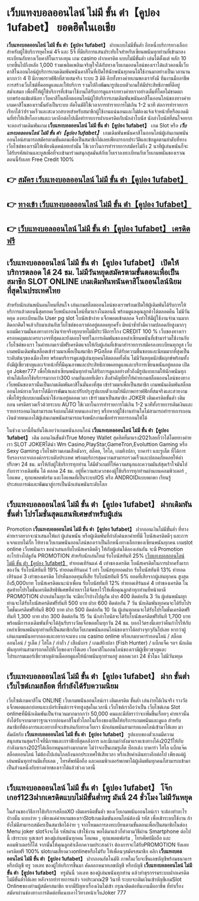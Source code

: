 # เว็บแทงบอลออนไลน์ ไม่มี ขั้น ต่ํา【คูปอง 1ufabet】  ยอดฮิตในเอเชีย 

**เว็บแทงบอลออนไลน์ ไม่มี ขั้น ต่ํา【คูปอง 1ufabet】** ฝากแบบไม่มีขั้นต่ำ  อีกหนึ่งบริการทางเลือกสำหรับผู้ใช้บริการยุคใหม่ 4จี และ 5จี ที่มีบริการแสนประทับใจสำหรับเซียนพนันทุกท่านที่เข้ามาลงทะเบียนกับทางเว็บคาสิโนเราลงทุน เกม casino  ฝากเครดิต แบบไม่มีขั้นต่ำ เล่นได้ตั้งแต่ หลัก 10 บาทขึ้นไปถึงหลัก 1,000 ร่วมเพลิดเพลินเจริญใจได้กับทางเว็บเกมออนไลน์ของเราได้แล้วตอนนี้เว็บคาสิโนออนไลน์ผู้บริการเกมเดิมพันพนันคาสิโนที่เปิดให้นักพนันทุกคนได้ใช้งานมาอย่างเป็นเวลานานมากกว่า 4 ปี มีภาพกราฟฟิกที่สวยสมจริง ระบบ 3 มิติ
อีกทั้งทางค่ายเกมของเรายังมี ทีมงานมืออาชีพการสร้างเว็บไซต์ที่คอยดูแลและให้บริการ  รวมไปถึงพัฒนารูปแบบตัวเกมให้มีประสิทธิภาพที่ดีอยู่สม่ำเสมอ เพื่อที่ให้ผู้ใช้บริการที่เข้ามาใช้งานได้รับการดูแลจากทางค่ายเราอย่างเต็มที่โดยไม่ขาดตกบกพร่องแม้แต่น้อย เว็บคาสิโนสล็อตออนไลน์ผู้ให้บริการเกมเดิมพันพนันคาสิโนออนไลน์ของทางค่ายเกมคาสิโนของเรานั้นยังเป็นระบบ อัตโนมัติใช้เวลาการทำรายการไม่เกิน 1-2 นาที ต่อการทำรายการ เรียกได้ว่าIรวดเร็วและสะดวกสบายสำหรับสมาชิกผู้ใช้งานแน่นอนและไม่ต้องแจ้งเจ้าหน้าที่หรือแอดมินที่ทำให้เสียโอกาสและเวลาอีกต่อไปเมื่อทำรายการฝากเครดิตกับนักล่าโบนัส
นักล่าโบนัสที่สนใจอยากจะลองร่วมเดิมพันเกม **เว็บแทงบอลออนไลน์ ไม่มี ขั้น ต่ํา【คูปอง 1ufabet】** เกม Slot  หรือ ***เว็บแทงบอลออนไลน์ ไม่มี ขั้น ต่ํา【คูปอง 1ufabet】*** เกมเดิมพันพนันคาสิโนออนไลน์ผู้เล่นเกมพนันออนไลน์สามารถสมัครตามขั้นตอนเพื่อเป็นสมาชิกได้เลยเพียงกรอกประวัติและข้อมูลตามลำดับที่ทางเว็บไซต์ของเรามีให้เพียงนิดหน่อยเท่านั้น ใช้เวลาในการทำรายการสมัครไม่ถึง 2 นาทีผู้เล่นพนันก็จะได้รับรหัสผ่านและยูสเพื่อที่จะเข้ามาร่วมสนุกสุดมันส์กับเว็บเราลงทะเบียนกับเว็บเกมพนันของเราณ ตอนนี้รับเลย Free Credit 100%

## 👉 [สมัคร เว็บแทงบอลออนไลน์ ไม่มี ขั้น ต่ํา【คูปอง 1ufabet】](https://archa888.com/)
## 👉 [ทางเข้า เว็บแทงบอลออนไลน์ ไม่มี ขั้น ต่ํา【คูปอง 1ufabet】](https://archa888.com/)
## 👉 [เว็บแทงบอลออนไลน์ ไม่มี ขั้น ต่ํา【คูปอง 1ufabet】 เครดิตฟรี](https://archa888.com/)

## เว็บแทงบอลออนไลน์ ไม่มี ขั้น ต่ํา【คูปอง 1ufabet】 เปิดให้บริการตลอด ได้ 24 ชม. ไม่มีวันหยุดสมัครตามขั้นตอนเพื่อเป็นสมาชิก SLOT ONLINE เกมเดิมพันพนันคาสิโนออนไลน์นิยมที่สุดในประเทศไทย

สำหรับนักเล่นพนันคนไหนที่สนใจ เล่นเกมสล็อตออนไลน์ของเราพร้อมเปิดให้ผู้เดิมพันได้รับการให้บริการแล้วตอนนี้สุดยอดเว็บพนันออนไลน์ที่มาแรงในตอนนี้ พร้อมดูแลคุณลูกค้าได้ตลอดคืน ไม่มีวันหยุด ลงทะเบียนเปิด User pg slot โบนัสเข้าง่าย แจ็กพอตเข้าตลอด จึงทำให้มีผู้ใช้งานจำนวนมากติดอกติดใจแล้วกับมาเล่นกับเว็บไซต์ของเราต่ออยู่ตลอดทุกครั้ง มิหนำซ้ำยังมีความปลอดภัยสูงมากๆแถมมีความมั่นคงทางการเงินจ่ายจริงทุกบาทไม่มีประวัติการโกง CREDIT 100 % เว็บของทางเราครอบคลุมและครบวงจรที่สุดและยังตอบโจทย์ในการเดิมพันของเหล่าเซียนพนันที่เข้ามาร่วมใช้งานกับเว็บไซต์ของเรา
ในค่ายเกมเรามีฟรีเครดิตแจกให้กับผู้เล่นที่เข้ามาทำรายการสมัครลงทะเบียนทุกยูส เว็บเกมพนันเดิมพันสล็อตเข้าร่วมมาเพื่อเป็นสมาชิก PGสล็อต ที่ได้รับความชื่นชอบและนิยมมากที่สุดเป็นระดับต้นๆของเมืองไทย พร้อมบริการดูแลผู้เล่นทุกคนได้ตลอดทั้งคืน ไม่มีวันหยุดนักขัตฤกษ์พร้อมทั้งยังมีผู้เชี่ยวชาญและเจ้าหน้าที่ที่มีคุณภาพและประสิทธิภาพคอยดูแลและบริการเซียนพนันอยู่ตลอด เปิดยูส Joker777 เพื่อให้เหล่าเซียนพนันทุกท่านได้รับการดูแลอย่างทั่วถึงมีรูปแบบเกมให้นักพนันทุกท่านได้เลือกใช้บริการมากกว่า300 เกมกันเลยทีเดียว
สิ่งสำคัญที่ทำให้ค่ายเกมสล็อตออนไลน์ของทางเว็บพนันของเรานั้นเป็นเกมเดิมพันคาสิโนมั่นคงที่สุด เข้าร่วมมาเพื่อเป็นสมาชิก  เกมพนันเดิมพันสล็อตออนไลน์ทางเว็บเราได้มีการพัฒนาและปรับปรุงรูปแบบตัวเกมให้มีภาพกราฟฟิกที่สมจริงและสวยงามเพื่อให้รูปแบบเกมนั้นน่าใช้งานอยู่ตลอดเวลา เข้าร่วมมาเป็นสมาชิก JOKER เติมเครดิตขั้นต่ำ เติมถอน เครดิตรวดเร็วด้วยระบบ AUTO ใช้เวลาในการทำรายการไม่เกิน 1-2 นาทีทั้งรายการเติมเงินและรายการถอนเงินสามารถแจ้งถอนได้ด้วยตนเองง่ายๆ หรือหากผู้ใช้งานท่านใดไม่สามารถทำรายการถอนเงินด้วยตนเองได้ผู้เล่นเกมพนันสามารถแจ้งพนักงานเพื่อทำรายการถอนให้ได้

ในช่วงเวลานี้ยืนยันได้เลยว่าเกมพนันออนไลน์ **เว็บแทงบอลออนไลน์ ไม่มี ขั้น ต่ํา【คูปอง 1ufabet】** เติม ถอนเงินขั้นต่ำTrue Money Wallet สุดฮิตที่มาแรง2021เลยก็ว่าได้โดยทางค่ายเรา SLOT JOKERได้นำ  Wm Casino,PlayStar,GameTron,Evoluttion Gaming หรือ Sexy Gaming เว็บไซต์รวมเกมเสือมังกร, สล็อต, ไฮโล, เกมยิงปลา, บาคาร่า และรูเล็ต ที่ได้การรับรองจากจากองค์กรระบดับประเทศ พร้อมบริการสุดความสามารถรวดเร็วและปลอดภัยคอยให้คำปรึกษา 24 ชม. มาให้กับผู้ใช้บริการทุกท่าน ได้มีตัวเกมที่ให้ความสนุกและความมันส์สุดเร้าใจมันไปกับการวางเดิมพัน ได้ ตลอด 24 ชม. อยู่ที่ความสะดวกของผู้ใช้บริการทุกท่านผ่านบนคอมพิวเตอร์ , ไอแพด , ทุกแพลตฟอร์ม และไอแพดที่เป็นระบบIOS หรือ ANDROIDแบบพกพา เรียนรู้ประสบการณ์และพัฒนาสู่การเป็นนักเล่นพนันระดับโลก

## เว็บแทงบอลออนไลน์ ไม่มี ขั้น ต่ํา【คูปอง 1ufabet】 ฝากเดิมพันขั้นต่ำ โปรโมชั่นสุดแสนพิเศษสำหรับผู้เล่น

 Promotion  **เว็บแทงบอลออนไลน์ ไม่มี ขั้น ต่ํา【คูปอง 1ufabet】** ฝากถอนเงินไม่มีขั้นต่ำ ที่ทางค่ายเราอยากจะนำเสนอให้แก่  ผู้เล่นพนัน หรือผู้เดิมพันที่กำลังค้นหาค่ายที่มี โบนัสเครดิตดีๆ และการแจกแบบไม่กั๊ก ให้ทางเว็บเกมพนันออนไลน์ของเราเป็นอีกหนึ่งทางเลือกของเซียนพนันทุกคน เกมslot online เว็บพนันเรา ขอนำเสนอกับโบนัสเครดิตดีๆ ให้กับผู้เล่นได้ลองเล่นกัน จะมี Promotion อะไรบ้างไปดูกัน
 PROMOTION สำหรับนักเล่นใหม่ รับโบนัสทันที 25% [เว็บแทงบอลออนไลน์ ไม่มี ขั้น ต่ํา【คูปอง 1ufabet】](https://archa888.com/) ทำยอดเทิร์นแค่ 4 เท่าของเครดิต
โบนัสเครดิตในการฝากครั้งแรกของวัน รับโบนัสทันที 19% ทำยอดเทิร์นแค่ 1 เท่า
โบนัสทุกยอดฝาก รับโบนัสทันที 13% ทำยอดเทิร์นแค่ 3 เท่าของเครดิต
โปรคืนยอดทุนที่เสีย รับโบนัสทันที 5% ยอดที่เสียจากผู้เล่นทุกคน สูงสุดถึง5,000บาท
โบนัสเครดิตแนะนำเพื่อน รับโบนัสทันที 12% ทำยอดเทิร์นแค่ 4 เท่าของเครดิต
ในสุดท้ายโปรโมชั่นเครดิตสิทธิพิเศษที่ค่ายเราได้จัดหาไว้ให้เพื่อคุณลูกค้าทุกท่านที่หน้าตาดี  PROMOTION ฝากเล่นในทุกวัน จะมีอะไรบ้างไปดูกัน
ฝาก 400 ติดต่อกัน 3 วัน ผู้เล่นพนันทุกท่านจะได้รับโบนัสเครดิตฟรีทันที 500 บาท
ฝาก 600 ติดต่อกัน 7 วัน นักเดิมพันทุกคนจะได้รับโปรโมชั่นเครดิตฟรีทันที 800 บาท
ฝาก 500 ติดต่อกัน 10 วัน ผู้เล่นทุกคนจะได้รับโปรโมชั่นเครดิตฟรีทันที 1,300 บาท
ฝาก 300 ติดต่อกัน 15 วัน นักล่าโบนัสจะได้รับโบนัสเครดิตฟรีทันที 1,700 บาท
พร้อมมีการลงเดิมพันที่จะได้ลุ้นรับรางวัลแจ็กพอตในทุกวัน 24 ชม. บอกไว้ตรงนี้เลยว่าคืนกำไรให้กับเหล่าเซียนพนันทุกท่านที่เป็นสมาชิกกับเว็บเกมพนันออนไลน์ของเราได้อย่างจุกๆกันไปเลย หากว่าผู้เล่นเกมพนันอยากลองและอยากจะแทง เกม casino online หรือเกมบาคาร่าออนไลน์ / สล็อตออนไลน์ / รูเล็ต / ไฮโล / กำถั่ว / เสือมังกร / เกมส์ยิงปลา (Fish Hunter) / แบ็กแจ็ค ฯลฯ นักเดิมพันทุกท่านสามารถกดไปที่เว็บของเราได้เลย เว็บคาสิโนออนไลน์ของเรามีผู้เชี่ยวชาญและโปรแกรมเมอร์เชี่ยวชาญด้านนี้คอยดูแลให้นักพนันทุกท่านอยู่ ตลอดเวลา 24 ชั่วโมง ไม่มีวันหยุด

## เว็บแทงบอลออนไลน์ ไม่มี ขั้น ต่ํา【คูปอง 1ufabet】 ฝาก ขั้นต่ำ  เว็บไซต์เกมสล็อต ที่กำลังได้รับความนิยม

เว็บไซต์เกมคาสิโน ONLINE เว็บเกมพนันออนไลน์เรา เติมเครดิต ขั้นต่ำ เล่นง่ายได้เงินจริง รางวัลแจ็กพอตแตกบ่อยและเปอร์เซ็นต์การจ่ายสูงสุดในเวลานี เว็บไซต์เราถือว่าเป็น เว็บไซต์เกม Slot onlineที่มีนักเดิมพันเป็นจำนวนมากมากกว่า 50,000 คนและมีอัตราว่าจะเพิ่มขึ้นเรื่อยๆ ค่ายเรานั้นยังได้รับจากมาตราฐานจากบ่อนคาสิโนทั่วโลกในเรื่องของเปิดให้บริการเกมพนันและดูแล สำหรับสมาชิกที่ต้องการและอยากที่จะเข้าเล่นกับทางเว็บเรา นักเล่นพนันสามารถแอดไลน์เข้ามาได้เลย
	มาสัมผัสกับ **เว็บแทงบอลออนไลน์ ไม่มี ขั้น ต่ํา【คูปอง 1ufabet】** รูปแบบของตัวเกมมีความสนุกสนานสุดเร้าใจที่มีภาพและกราฟิกที่สุดอลังการ และมีเกมกำลังมาแรงแซงทางโค้ง2021ให้กับกำลังมาแรง2021ได้เลือกหมุนอย่างมากมาย  ไม่ว่าจะเป็นเกมรูเล็ต  ป๊อกเด้ง บาคาร่า ไฮโล แบ็กแจ๊ค สล็อตออนไลน์ ไม่ต้องไปเล่นไกลถึงนอกประเทศให้เสียเวลา หรือเสียค่าเดินทางอีกต่อไป เพียงแค่ผู้เล่นพนันทุกท่านมีแท็บเลต , โทรศัพท์มือถือ และคอมพิวเตอร์พกพาได้ผู้เดิมพันทุกคนก็สามารถเข้ามาเป็นส่วนหนึ่งกับทางค่ายของเราได้แล้วช่วงเวลานี้

## เว็บแทงบอลออนไลน์ ไม่มี ขั้น ต่ํา【คูปอง 1ufabet】 โจ๊กเกอร์123ฝากเครดิตแบบไม่มีขั้นต่ำทรู มันนี่ 24 ชั่วโมง ไม่มีวันหยุด

ในส่วนของวิธีการใช้บริการสล็อตXO เติมเครดิตขั้นต่ำ ของเว็บเกมพนันออนไลน์เรา จะต้องทำอะไรบ้างนั้น แบบง่าย ๆ เพียงแค่ค่ายเกมของเราSlotเกมเดิมพันออนไลน์ต้องมี รหัส เพื่อเข้าระบบใช้งาน ถ้ายังไม่มีสามารถสมัครเป็นสมาชิกได้ง่าย ๆ จากโหมดการลงทะเบียนตามขั้นตอนเพื่อเป็นสมาชิกในช่อง Menu joker slotจึงจะได้ รหัสผ่าน เข้าใช้งาน พอได้มาแล้วก็ทำตามวิธีผ่าน Smartphone ต่อไปนี้
เข้าระบบ ยูสเซอร์  ของผู้เล่นพนันทุกคน ไอแพด , ทุกแพลตฟอร์ม , โทรศัพท์มือถือ และคอมพิวเตอร์ก็ได้
จากนั้นให้คุณลูกค้าเลือกความประสงค์ว่า ต้องการจะได้รับPROMOTION รับเลยเครดิตฟรี 100% slotเกมเสี่ยงดวงonlineหรือไม่รับ
ให้เพื่อนๆสมัครสมาชิก คลิก **เว็บแทงบอลออนไลน์ ไม่มี ขั้น ต่ํา【คูปอง 1ufabet】** ฝากถอนอัตโนมัติ ภาพในเว็บจะขึ้นเลขบัญชีพร้อมธนาคาร หรือบัญชี ทรู วอเลท ของผู้ให้บริการขึ้นมา
คัดลอกหมายเลขบัญชี หรือบัญชี **เว็บแทงบอลออนไลน์ ไม่มี ขั้น ต่ํา【คูปอง 1ufabet】** ทรูมันนี่ วอเลท ของผู้เล่นพนันทุกท่าน แล้วทำธุรกรรมระบบฝากเครดิต ไม่มีขั้นต่ำได้เลย
หลังจากทำรายการแล้ว รอประมาณ29 วินาที ระบบจะเติมเงินเข้าบัญชีเกมSlot Onlineของท่านผู้สมัครสมาชิก
หากมีปัญหาเรื่องเงินไม่เข้า กรุณาติดต่อทีมงานมืออาชีพ ที่ทำเรื่องสมัครผ่านช่องทางการติดต่อที่แนบเอาไว้ทางหน้าเว็บJoker 777


